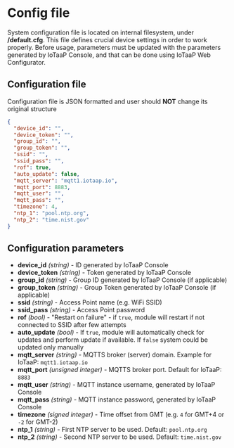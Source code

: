 # Config file

System configuration file is located on internal filesystem, under **/default.cfg**. This file defines crucial device settings 
in order to work properly. Before usage, parameters must be updated with the parameters generated by IoTaaP Console, and that can
be done using IoTaaP Web Configurator.


## Configuration file
Configuration file is JSON formatted and user should **NOT** change its original structure

```json
{
  "device_id": "",
  "device_token": "",
  "group_id": "",
  "group_token": "",
  "ssid": "",
  "ssid_pass": "",
  "rof": true,
  "auto_update": false,
  "mqtt_server": "mqtt1.iotaap.io",
  "mqtt_port": 8883,
  "mqtt_user": "",
  "mqtt_pass": "",
  "timezone": 4,
  "ntp_1": "pool.ntp.org",
  "ntp_2": "time.nist.gov"
}
```

## Configuration parameters

- **device_id** *(string)* - ID generated by IoTaaP Console
- **device_token** *(string)* - Token generated by IoTaaP Console
- **group_id** *(string)* - Group ID generated by IoTaaP Console (if applicable)
- **group_token** *(string)* - Group Token generated by IoTaaP Console (if applicable)
- **ssid** *(string)* - Access Point name (e.g. WiFi SSID)
- **ssid_pass** *(string)* - Access Point password 
- **rof** *(bool)* - "Restart on failure" - if `true`, module will restart if not connected to SSID after few attempts
- **auto_update** *(bool)* - If `true`, module will automatically check for updates and perform update if available. If `false` system could be updated only manually
- **mqtt_server** *(string)* - MQTTS broker (server) domain. Example for IoTaaP: `mqtt1.iotaap.io`
- **mqtt_port** *(unsigned integer)* - MQTTS broker port. Default for IoTaaP: `8883`
- **mqtt_user** *(string)* - MQTT instance username, generated by IoTaaP Console
- **mqtt_pass** *(string)* - MQTT instance password, generated by IoTaaP Console
- **timezone** *(signed integer)* - Time offset from GMT (e.g. `4` for GMT+4 or `-2` for GMT-2)
- **ntp_1** *(string)* - First NTP server to be used. Default: `pool.ntp.org`
- **ntp_2** *(string)* - Second NTP server to be used. Default: `time.nist.gov`